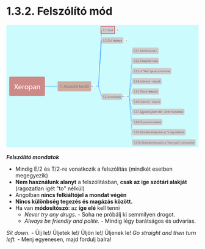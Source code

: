 # 1.3.2. Felszólító mód

![1.3](images/1.3.png)

***Felszólító mondatok***

* Mindig E/2 és T/2-re vonatkozik a felszólítás (mindkét esetben megegyezik)
* **Nem használunk alanyt** a felszólításban, **csak az ige szótári alakját** (ragozatlan igét "to" nélkül)
* Angolban **nincs felkiáltójel a mondat végén**
* **Nincs különbség tegezés és magázás között.**
* Ha van **módosítószó**: az **ige elé** kell tenni
  * *Never try any drugs.* - Soha ne próbálj ki semmilyen drogot.
  * *Always be friendly and polite.* - Mindig légy barátságos és udvarias.

*Sit down.* - Ülj le!/ Üljetek le!/ Üljön le!/ Üljenek le!
*Go straight and then turn left.* - Menj egyenesen, majd fordulj balra!

